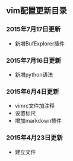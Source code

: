 ## vim配置更新目录

### 2015年7月17日更新
- 新增BufExplorer插件

### 2015年7月16日更新

- 新增python语法

### 2015年6月4日更新

- vimrc文件加注释
- 设置标尺
- 增加markdown插件


### 2015年4月23日更新

- 建立文件

